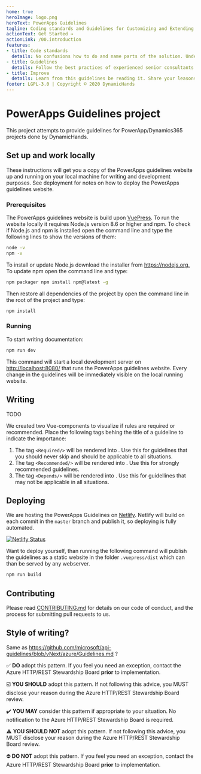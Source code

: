 ```yaml
---
home: true
heroImage: logo.png
heroText: PowerApps Guidelines
tagline: Coding standards and Guidelines for Customizing and Extending PowerApps & Dynamics 365
actionText: Get Started →
actionLink: /00.introduction
features:
- title: Code standards
  details: No confusions how to do and name parts of the solution. Understanding solutions faster of other projects.
- title: Guidelines
  details: Follow the best practices of experienced senior consultants and developers. Don re-invent the wheel again.
- title: Improve
  details: Learn from this guidelines be reading it. Share your leasons learned and help improve this guidelines.
footer: LGPL-3.0 | Copyright © 2020 DynamicHands
---
```


# PowerApps Guidelines project

This project attempts to provide guidelines for PowerApp/Dynamics365 projects done by DynamicHands.

## Set up and work locally

These instructions will get you a copy of the PowerApps guidelines website up and running on your local machine for writing and development purposes. See deployment for notes on how to deploy the PowerApps guidelines website.

### Prerequisites

The PowerApps guidelines website is build upon [VuePress](https://vuepress.vuejs.org/). To run the website locally it requires Node.js version 8.6 or higher and npm. To check if Node.js and npm is installed open the command line and type the following lines to show the versions of them:

```sh
node -v
npm -v
```

To install or update Node.js download the installer from <https://nodejs.org.> To update npm open the command line and type:

```sh
npm packager npm install npm@latest -g
```

Then restore all dependencies of the project by open the command line in the root of the project and type:
```sh
npm install
```

### Running

To start writing documentation:

```sh
npm run dev
```

This command will start a local development server on <http://localhost:8080/> that runs the PowerApps guidelines website. Every change in the guidelines will be immediately visible on the local running website.

## Writing

TODO

We created two Vue-components to visualize if rules are required or recommended. Place the following tags behing the title of a guideline to indicate the importance:

1. The tag `<Required/>` will be rendered into <Required/> . Use this for guidelines that you should never skip and should be applicable to all situations.
2. The tag `<Recommended/>` will be rendered into <Recommended/> . Use this for strongly recommended guidelines.
3. The tag `<Depends/>` will be rendered into <Depends/> . Use this for guidellines that may not be applicable in all situations.

## Deploying

We are hosting the PowerApps Guidelines on [Netlify](https://www.netlify.com/). Netlify will build on each commit in the `master` branch and publish it, so deploying is fully automated.

[![Netlify Status](https://api.netlify.com/api/v1/badges/98c67366-67a1-45ad-b485-91c072a23906/deploy-status)](https://app.netlify.com/sites/powerapps-guidelines/deploys)

Want to deploy yourself, than running the following command will publish the guidelines as a static website in the folder `.vuepress/dist` which can than be served by any webserver.

```sh
npm run build
```

## Contributing

Please read [CONTRIBUTING.md](TODO) for details on our code of conduct, and the process for submitting pull requests to us.

## Style of writing?

Same as https://github.com/microsoft/api-guidelines/blob/vNext/azure/Guidelines.md ?

:white_check_mark: **DO** adopt this pattern. If you feel you need an exception, contact the Azure HTTP/REST Stewardship Board **prior** to implementation.

:ballot_box_with_check: **YOU SHOULD** adopt this pattern. If not following this advice, you MUST disclose your reason during the Azure HTTP/REST Stewardship Board review.

:heavy_check_mark: **YOU MAY** consider this pattern if appropriate to your situation. No notification to the Azure HTTP/REST Stewardship Board is required.

:warning: **YOU SHOULD NOT** adopt this pattern. If not following this advice, you MUST disclose your reason during the Azure HTTP/REST Stewardship Board review.

:no_entry: **DO NOT** adopt this pattern. If you feel you need an exception, contact the Azure HTTP/REST Stewardship Board **prior** to implementation.
